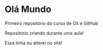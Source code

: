 # Olá Mundo
 Primeiro repositório do curso de Git e GitHub

 Repositório criando durante uma aula!
 
 Essa linha eu alterei no site!
